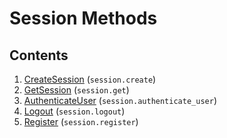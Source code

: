# Session Methods

## Contents

1. [CreateSession](CreateSession.md) (`session.create`)
2. [GetSession](GetSession.md) (`session.get`)
3. [AuthenticateUser](AuthenticateUser.md) (`session.authenticate_user`)
4. [Logout](Logout.md) (`session.logout`)
5. [Register](Register.md) (`session.register`)